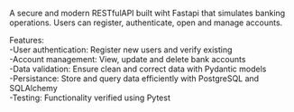 A secure and modern RESTfulAPI built wiht Fastapi that simulates banking operations.
Users can register, authenticate, open and manage accounts.


Features:<br/>
-User authentication: Register new users and verify existing <br/>
-Account management: View, update and delete bank accounts <br/>
-Data validation: Ensure clean and correct data with Pydantic models <br/>
-Persistance: Store and query data efficiently with PostgreSQL and SQLAlchemy <br/>
-Testing: Functionality verified using Pytest
